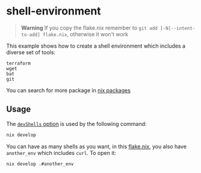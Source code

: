 # shell-environment

> **Warning**
> If you copy the flake.nix remember to `git add [-N|--intent-to-add] flake.nix`, otherwise it won't work

This example shows how to create a shell environment which
includes a diverse set of tools:

```
terraform
wget
bat
git
```

You can search for more package in [nix packages](https://search.nixos.org/packages)

## Usage

The [`devShells` option](https://flake.parts/options/flake-parts.html#opt-perSystem.devShells) is used by the following command:

```sh
nix develop
```

You can have as many shells as you want, in this [flake.nix](./flake.nix), you also have
`another_env` which includes `curl`. To open it:

```sh
nix develop .#another_env
```